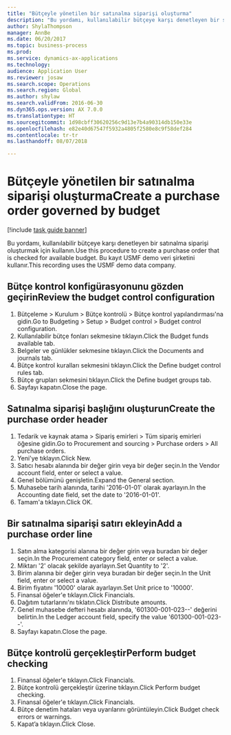 ```yaml
--- 
title: "Bütçeyle yönetilen bir satınalma siparişi oluşturma"
description: "Bu yordamı, kullanılabilir bütçeye karşı denetleyen bir satınalma siparişi oluşturmak için kullanın."
author: ShylaThompson
manager: AnnBe
ms.date: 06/20/2017
ms.topic: business-process
ms.prod: 
ms.service: dynamics-ax-applications
ms.technology: 
audience: Application User
ms.reviewer: josaw
ms.search.scope: Operations
ms.search.region: Global
ms.author: shylaw
ms.search.validFrom: 2016-06-30
ms.dyn365.ops.version: AX 7.0.0
ms.translationtype: HT
ms.sourcegitcommit: 1d98cbff30620256c9d13e7b4a90314db150e33e
ms.openlocfilehash: e82e40d67547f5932a4805f2580e8c9f58def284
ms.contentlocale: tr-tr
ms.lasthandoff: 08/07/2018

---
```

# <a name="create-a-purchase-order-governed-by-budget"></a><span data-ttu-id="676be-103">Bütçeyle yönetilen bir satınalma siparişi oluşturma</span><span class="sxs-lookup"><span data-stu-id="676be-103">Create a purchase order governed by budget</span></span>

[!include [task guide banner](../../includes/task-guide-banner.md)]

<span data-ttu-id="676be-104">Bu yordamı, kullanılabilir bütçeye karşı denetleyen bir satınalma siparişi oluşturmak için kullanın.</span><span class="sxs-lookup"><span data-stu-id="676be-104">Use this procedure to create a purchase order that is checked for available budget.</span></span> <span data-ttu-id="676be-105">Bu kayıt USMF demo veri şirketini kullanır.</span><span class="sxs-lookup"><span data-stu-id="676be-105">This recording uses the USMF demo data company.</span></span>


## <a name="review-the-budget-control-configuration"></a><span data-ttu-id="676be-106">Bütçe kontrol konfigürasyonunu gözden geçirin</span><span class="sxs-lookup"><span data-stu-id="676be-106">Review the budget control configuration</span></span>
1. <span data-ttu-id="676be-107">Bütçeleme > Kurulum > Bütçe kontrolü > Bütçe kontrol yapılandırması'na gidin.</span><span class="sxs-lookup"><span data-stu-id="676be-107">Go to Budgeting > Setup > Budget control > Budget control configuration.</span></span>
2. <span data-ttu-id="676be-108">Kullanılabilir bütçe fonları sekmesine tıklayın.</span><span class="sxs-lookup"><span data-stu-id="676be-108">Click the Budget funds available tab.</span></span>
3. <span data-ttu-id="676be-109">Belgeler ve günlükler sekmesine tıklayın.</span><span class="sxs-lookup"><span data-stu-id="676be-109">Click the Documents and journals tab.</span></span>
4. <span data-ttu-id="676be-110">Bütçe kontrol kuralları sekmesini tıklayın.</span><span class="sxs-lookup"><span data-stu-id="676be-110">Click the Define budget control rules tab.</span></span>
5. <span data-ttu-id="676be-111">Bütçe grupları sekmesini tıklayın.</span><span class="sxs-lookup"><span data-stu-id="676be-111">Click the Define budget groups tab.</span></span>
6. <span data-ttu-id="676be-112">Sayfayı kapatın.</span><span class="sxs-lookup"><span data-stu-id="676be-112">Close the page.</span></span>

## <a name="create-the-purchase-order-header"></a><span data-ttu-id="676be-113">Satınalma siparişi başlığını oluşturun</span><span class="sxs-lookup"><span data-stu-id="676be-113">Create the purchase order header</span></span>
1. <span data-ttu-id="676be-114">Tedarik ve kaynak atama > Sipariş emirleri > Tüm sipariş emirleri öğesine gidin.</span><span class="sxs-lookup"><span data-stu-id="676be-114">Go to Procurement and sourcing > Purchase orders > All purchase orders.</span></span>
2. <span data-ttu-id="676be-115">Yeni'ye tıklayın.</span><span class="sxs-lookup"><span data-stu-id="676be-115">Click New.</span></span>
3. <span data-ttu-id="676be-116">Satıcı hesabı alanında bir değer girin veya bir değer seçin.</span><span class="sxs-lookup"><span data-stu-id="676be-116">In the Vendor account field, enter or select a value.</span></span>
4. <span data-ttu-id="676be-117">Genel bölümünü genişletin.</span><span class="sxs-lookup"><span data-stu-id="676be-117">Expand the General section.</span></span>
5. <span data-ttu-id="676be-118">Muhasebe tarih alanında, tarihi '2016-01-01' olarak ayarlayın.</span><span class="sxs-lookup"><span data-stu-id="676be-118">In the Accounting date field, set the date to '2016-01-01'.</span></span>
6. <span data-ttu-id="676be-119">Tamam'a tıklayın.</span><span class="sxs-lookup"><span data-stu-id="676be-119">Click OK.</span></span>

## <a name="add-a-purchase-order-line"></a><span data-ttu-id="676be-120">Bir satınalma siparişi satırı ekleyin</span><span class="sxs-lookup"><span data-stu-id="676be-120">Add a purchase order line</span></span>
1. <span data-ttu-id="676be-121">Satın alma kategorisi alanına bir değer girin veya buradan bir değer seçin.</span><span class="sxs-lookup"><span data-stu-id="676be-121">In the Procurement category field, enter or select a value.</span></span>
2. <span data-ttu-id="676be-122">Miktarı '2' olacak şekilde ayarlayın.</span><span class="sxs-lookup"><span data-stu-id="676be-122">Set Quantity to '2'.</span></span>
3. <span data-ttu-id="676be-123">Birim alanına bir değer girin veya buradan bir değer seçin.</span><span class="sxs-lookup"><span data-stu-id="676be-123">In the Unit field, enter or select a value.</span></span>
4. <span data-ttu-id="676be-124">Birim fiyatını '10000' olarak ayarlayın.</span><span class="sxs-lookup"><span data-stu-id="676be-124">Set Unit price to '10000'.</span></span>
5. <span data-ttu-id="676be-125">Finansal öğeler'e tıklayın.</span><span class="sxs-lookup"><span data-stu-id="676be-125">Click Financials.</span></span>
6. <span data-ttu-id="676be-126">Dağıtım tutarlarını'nı tıklatın.</span><span class="sxs-lookup"><span data-stu-id="676be-126">Click Distribute amounts.</span></span>
7. <span data-ttu-id="676be-127">Genel muhasebe defteri hesabı alanında, '601300-001-023--' değerini belirtin.</span><span class="sxs-lookup"><span data-stu-id="676be-127">In the Ledger account field, specify the value '601300-001-023--'.</span></span>
8. <span data-ttu-id="676be-128">Sayfayı kapatın.</span><span class="sxs-lookup"><span data-stu-id="676be-128">Close the page.</span></span>

## <a name="perform-budget-checking"></a><span data-ttu-id="676be-129">Bütçe kontrolü gerçekleştir</span><span class="sxs-lookup"><span data-stu-id="676be-129">Perform budget checking</span></span>
1. <span data-ttu-id="676be-130">Finansal öğeler'e tıklayın.</span><span class="sxs-lookup"><span data-stu-id="676be-130">Click Financials.</span></span>
2. <span data-ttu-id="676be-131">Bütçe kontrolü gerçekleştir üzerine tıklayın.</span><span class="sxs-lookup"><span data-stu-id="676be-131">Click Perform budget checking.</span></span>
3. <span data-ttu-id="676be-132">Finansal öğeler'e tıklayın.</span><span class="sxs-lookup"><span data-stu-id="676be-132">Click Financials.</span></span>
4. <span data-ttu-id="676be-133">Bütçe denetim hataları veya uyarılarını görüntüleyin.</span><span class="sxs-lookup"><span data-stu-id="676be-133">Click Budget check errors or warnings.</span></span>
5. <span data-ttu-id="676be-134">Kapat’a tıklayın.</span><span class="sxs-lookup"><span data-stu-id="676be-134">Click Close.</span></span>


